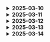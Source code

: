 <details>
<summary><b>2025-03-10</b></summary>
[리액트-컴포넌트 생성 공부](https://adhesive-gladiolus-504.notion.site/1b1282fa3bfc80989e2dddb95fb9af42?pvs=4)

</details>

<details>
<summary><b>2025-03-11</b></summary>
내용
</details>

<details>
<summary><b>2025-03-12</b></summary>
내용
</details>

<details>
<summary><b>2025-03-13</b></summary>
내용
</details>

<details>
<summary><b>2025-03-14</b></summary>
내용
</details>
